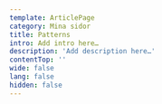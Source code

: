 ```yaml
---
template: ArticlePage
category: Mina sidor
title: Patterns
intro: Add intro here…
description: 'Add description here…'
contentTop: ''
wide: false
lang: false
hidden: false
---
```

